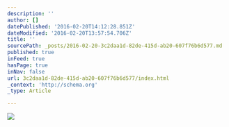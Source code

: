```yaml
---
description: ''
author: []
datePublished: '2016-02-20T14:12:28.851Z'
dateModified: '2016-02-20T13:57:54.706Z'
title: ''
sourcePath: _posts/2016-02-20-3c2daa1d-82de-415d-ab20-607f76b6d577.md
published: true
inFeed: true
hasPage: true
inNav: false
url: 3c2daa1d-82de-415d-ab20-607f76b6d577/index.html
_context: 'http://schema.org'
_type: Article

---
```

![](https://the-grid-user-content.s3-us-west-2.amazonaws.com/24380dfc-6d3d-4afa-ad25-69bc16c57b99.png)